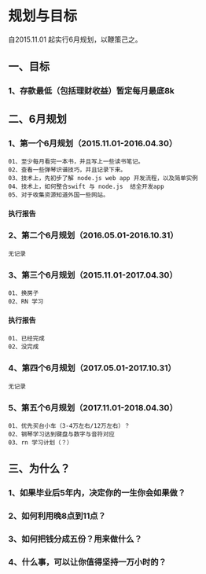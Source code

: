 # 规划与目标

自2015.11.01 起实行6月规划，以鞭策己之。

## 一、目标

### 1、存款最低（包括理财收益）暂定每月最底8k

## 二、6月规划

### 1、第一个6月规划（2015.11.01-2016.04.30）

	01、至少每月看完一本书，并且写上一些读书笔记。
	02、查看一些弹琴识谱技巧，并且记录下来。
	03、技术上，先初步了解 node.js web app 开发流程，以及简单实例
	04、技术上，如何整合swift 与 node.js  结全开发app
	05、对于收集资源知道外国一些网站。
	
#### 执行报告

### 2、第二个6月规划（2016.05.01-2016.10.31）

	无记录

### 3、第三个6月规划（2015.11.01-2017.04.30）

	01、换房子
	02、RN 学习
	
#### 执行报告
	01、已经完成
	02、没完成

### 4、第四个6月规划（2017.05.01-2017.10.31）

	无记录

### 5、第五个6月规划（2017.11.01-2018.04.30）

	01、优先买台小车（3-4万左右/12万左右）？
	02、钢琴学习达到键盘与数字与音符对应
	03、rn 学习计划（？）


## 三、为什么？

### 1、如果毕业后5年内，决定你的一生你会如果做？
### 2、如何利用晚8点到11点？
### 3、如何把钱分成五份？用来做什么？
### 4、什么事，可以让你值得坚持一万小时的？

